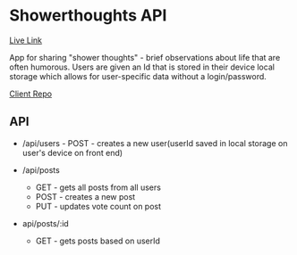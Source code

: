 # Showerthoughts API

[Live Link](https://showerthoughts.vercelapp.com)

App for sharing "shower thoughts" - brief observations about life that are often humorous. Users are given an Id that is stored in their device local storage which allows for user-specific data without a login/password.

[Client Repo](https://showerthoughts.vercelapp.com)

## API

- /api/users - POST - creates a new user(userId saved in local storage on user's device on front end)

- /api/posts

  - GET - gets all posts from all users
  - POST - creates a new post
  - PUT - updates vote count on post

- api/posts/:id
  - GET - gets posts based on userId
